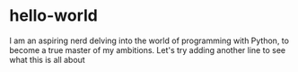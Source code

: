 # hello-world

I am an aspiring nerd delving into the world of programming with Python, to become a true master of my ambitions. 
Let's try adding another line to see what this is all about
